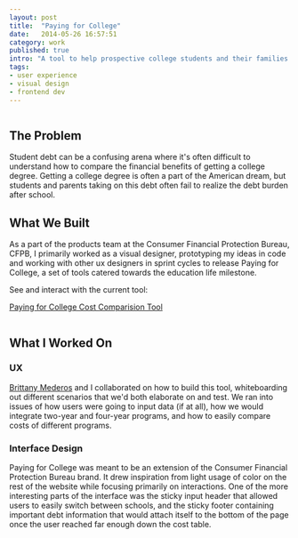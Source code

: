 ```yaml
---
layout: post
title:  "Paying for College"
date:   2014-05-26 16:57:51
category: work
published: true
intro: "A tool to help prospective college students and their families decipher how much a college degree actually costs. The cost comparison worksheet computes the actual cost of the chosen schools by comparing tuition, books, and other expenses, estimated post-school debt and overall debt burden."
tags:
- user experience
- visual design
- frontend dev
---
```


<div class="hero">
<img src="{{ site.baseurl }}/assets/img/paying-for-college/image10.jpg" alt="">
</div>

<div class="content--post">
<h2>The Problem</h2>

<p>Student debt can be a confusing arena where it's often difficult to understand how to compare the financial benefits of getting a college degree. Getting a college degree is often a part of the American dream, but students and parents taking on this debt often fail to realize the debt burden after school.</p>

<h2>What We Built</h2>

<p>As a part of the products team at the Consumer Financial Protection Bureau, CFPB, I primarily worked as a visual designer, prototyping my ideas in code and working with other ux designers in sprint cycles to release Paying for College, a set of tools catered towards the education life milestone. </p>

<p>See and interact with the current tool:</p>

<a href="http://www.consumerfinance.gov/paying-for-college/compare-financial-aid-and-college-cost/">Paying for College Cost Comparision Tool</a>
</div>
<div class="grid">
	<div class="grid__item grid__item--half">
		<img src="{{ site.baseurl }}/assets/img/paying-for-college/image11.jpg" alt="">
	</div>
	<div class="grid__item grid__item--half">
		<img src="{{ site.baseurl }}/assets/img/paying-for-college/image12.jpg" alt="">
	</div>
</div>
<div class="content--post">
<h2>What I Worked On</h2>

<h3>UX</h3>

<p><a href="http://brouin.com">Brittany Mederos</a> and I collaborated on how to build this tool, whiteboarding out different scenarios that we'd both elaborate on and test. We ran into issues of how users were going to input data (if at all), how we would integrate two-year and four-year programs, and how to easily compare costs of different programs.</p>
</div>

<div class="content--post">
<h3>Interface Design</h3>

<p>Paying for College was meant to be an extension of the Consumer Financial Protection Bureau brand. It drew inspiration from light usage of color on the rest of the website while focusing primarily on interactions. One of the more interesting parts of the interface was the sticky input header that allowed users to easily switch between schools, and the sticky footer containing important debt information that would attach itself to the bottom of the page once the user reached far enough down the cost table.</p>
</div>
<div class="grid">
	<div class="grid__item grid__item--two-thirds">
		<img src="{{ site.baseurl }}/assets/img/paying-for-college/image8.jpg" alt="">
	</div>
	<div class="grid__item grid__item--one-third">
		<img src="{{ site.baseurl }}/assets/img/paying-for-college/image6.jpg" alt="">
	</div>
</div>
<div class="grid">
	<div class="grid__item grid__item--half">
		<img src="{{ site.baseurl }}/assets/img/paying-for-college/image9.jpg" alt="">
	</div>
	<div class="grid__item grid__item--half">
		<img src="{{ site.baseurl }}/assets/img/paying-for-college/image7.jpg" alt="">
	</div>
</div>


<!-- ![The Interface]({{ site.baseurl }}/assets/img/cfpb-paying-for-college-tool.png)
 -->


